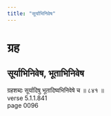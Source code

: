 ```yaml
---
title: "सूर्याभिनिवेष"
---
```


# ग्रह
## सूर्याभिनिवेष, भूताभिनिवेष
ग्रहशब्दः सूर्यादिषु भूतादिष्वभिनिवेषे च ॥ ८४१ ॥<br />verse 5.1.1.841<br />page 0096

